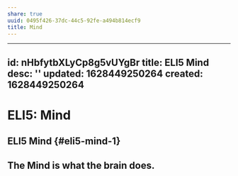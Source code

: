 ```yaml
---
share: true
uuid: 0495f426-37dc-44c5-92fe-a494b814ecf9
title: Mind
---
```

---
id: nHbfytbXLyCp8g5vUYgBr
title: ELI5 Mind
desc: ''
updated: 1628449250264
created: 1628449250264
---
# ELI5: Mind
ELI5 Mind {#eli5-mind-1}
------------------------

The Mind is what the brain does.
--------------------------------
